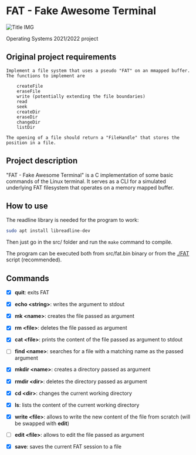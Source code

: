 # FAT - Fake Awesome Terminal

<img src="./img/title.gif" alt="Title IMG"/>

Operating Systems 2021/2022 project


## Original project requirements

```
Implement a file system that uses a pseudo "FAT" on an mmapped buffer.
The functions to implement are

    createFile
    eraseFile
    write (potentially extending the file boundaries)
    read
    seek
    createDir
    eraseDir
    changeDir
    listDir
 
The opening of a file should return a "FileHandle" that stores the position in a file.
```


## Project description

"FAT - Fake Awesome Terminal" is a C implementation of some basic commands of the Linux terminal.
It serves as a CLI for a simulated underlying FAT filesystem that operates on a memory mapped buffer.


## How to use

The readline library is needed for the program to work:

```bash
sudo apt install libreadline-dev
```

Then just go in the src/ folder and run the `make` command to compile.

The program can be executed both from src/fat.bin binary or from the [./FAT](./FAT) script (recommended).


## Commands

- [x] **quit**: exits FAT
- [x] **echo \<string\>**: writes the argument to stdout
- [x] **mk \<name\>**: creates the file passed as argument
- [x] **rm \<file\>**: deletes the file passed as argument
- [x] **cat \<file\>**: prints the content of the file passed as argument to stdout
- [ ] **find \<name\>**: searches for a file with a matching name as the passed argument
- [x] **mkdir \<name\>**: creates a directory passed as argument
- [x] **rmdir \<dir\>**: deletes the directory passed as argument
- [x] **cd \<dir\>**: changes the current working directory
- [x] **ls**: lists the content of the current working directory
- [x] **write \<file\>**: allows to write the new content of the file from scratch (will be swapped with **edit**)
- [ ] **edit \<file\>**: allows to edit the file passed as argument
- [x] **save**: saves the current FAT session to a file

